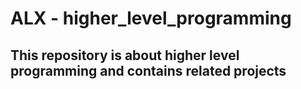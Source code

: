 # ALX - higher_level_programming

## This repository is about higher level programming and contains related projects